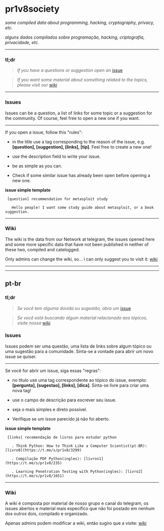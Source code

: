 # pr1v8society

_some compiled data about programming, hacking, cryptography, privacy, etc._

_alguns dados compilados sobre programação, hacking, criptografia, privacidade, etc._

----


### tl;dr

  > *If you have a questions or suggestion open an* [issue](https://github.com/0xpr1v8/pr1v8society/issues)
 
  > *If you want some material about something related to the topics, please visit our* [wiki](https://github.com/0xpr1v8/pr1v8society/wiki)

----

### Issues

  Issues can be a question, a list of links for some topic or a suggestion for the community. Of course, feel free to open a new one if you want.

---


  If you open a issue, follow this "rules":

  * in the title use a tag corresponding to the reason of the issue, e.g. **[question], [suggestion], [links], [tip]**. Feel free to create a new one!

  * use the description field to write your issue.
  
  * be as simple as you can.
  
  * Check if some similar issue has already been open before opening a new one.


 **issue simple template**
 
     [question] recommendation for metasploit study
   
       Hello people! I want some study guide about metasploit, or a book suggestion.
 
 
 ----
 
 ### Wiki
 
   The wiki is the data from our Network at telegram, the issues opened here and some more specific data that have not been published in neither of these two, compiled and catelogged.


   Only admins can change the wiki, so... i can only suggest you to visit it: [wiki](https://github.com/0xpr1v8/pr1v8society/wiki)


----
----

## pt-br


### tl;dr

  > *Se você tem alguma dúvida ou sugestão, abra um* [issue](https://github.com/0xpr1v8/pr1v8society/issues)
 
  > *Se você está buscando algum material relacionado aos tópicos, visite nossa* [wiki](https://github.com/0xpr1v8/pr1v8society/wiki)


### Issues

  Issues podem ser uma questão, uma lista de links sobre algum tópico ou uma sugestão para a comunidade. Sinta-se a vontade para abrir um novo issue se quiser.

---



  Se você for abrir um issue, siga essas "regras":

  * no título use uma tag correspondente ao tópico do issue, exemplo: **[pergunta], [sugestao], [links], [dica]**. Sinta-se livre para criar uma nova tag!

  * use o campo de descrição para escrever seu issue.
  
  * seja o mais simples e direto possível.
  
  * Verifique se um issue parecido já não foi aberto.

  **issue simple template**
 
     [links] recomendação de livros para estudar python
   
       . Think Python: How to Think Like a Computer Scientist(pt-BR): [livro0](https://t.me/s/pr1v8/3299)

       . Compilação PDF Python(ingles): [livros1](https://t.me/s/pr1v8/235)

       . Learning Penetration Testing with Python(ingles): [livro2](https://t.me/s/pr1v8/1651)


 ----
 
 ### Wiki
 
   A wiki é composta por material de nosso grupo e canal do telegram, os issues abertos e material mais específico que não foi postado em nenhum dos outros dois, compilado e organizado.

   Apenas admins podem modificar a wiki, então sugiro que a visite: [wiki](https://github.com/0xpr1v8/pr1v8society/wiki)
